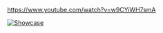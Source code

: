 https://www.youtube.com/watch?v=w9CYiWH7smA

[![Showcase](https://img.youtube.com/vi/w9CYiWH7smA)](https://www.youtube.com/watch?v=w9CYiWH7smA)
